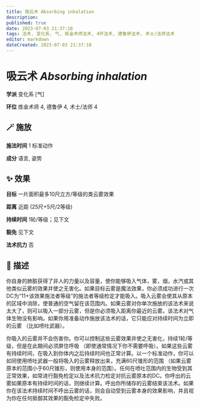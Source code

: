 ```yaml
---
title: 吸云术 Absorbing inhalation
description: 
published: true
date: 2023-07-03 21:37:18
tags: 法术, 变化系, 气, 炼金术师法术, 4环法术, 德鲁伊法术, 术士/法师法术
editor: markdown
dateCreated: 2023-07-03 21:37:18
---
```


# **吸云术** *Absorbing inhalation*

**学派** 变化系 \[气\] 

**环位** 炼金术师 4, 德鲁伊 4, 术士/法师 4

## 🪄 施放

**施法时间** 1 标准动作

**成分** 语言, 姿势

## ✨ 效果 

**目标** 一片面积最多10尺立方/等级的类云雾效果 

**距离** 近距 (25尺+5尺/2等级)  

**持续时间** 1轮/等级；见下文 

**豁免** 见下文

**法术抗力** 否

## 📖 描述

你自身的肺脏获得了非人的力量以及容量，使你能够吸入气体，雾，烟，水汽或其他类似云雾的效果并使之无害化。如果目标云雾是魔法效果，你必须成功进行一次DC为“11+该效果施法者等级”的施法者等级检定才能吸入。吸入云雾会使其从原本的区域中消除，使普通的空气留在该范围内。如果云雾对你单次施放的该法术来说太大了，则可以吸入一部分云雾，但是你必须吸入距离你最近的云雾。该法术对气体生物没有影响。如果你用准备动作施放该法术的话，它只能应对持续时间为立即的云雾 （比如喷吐武器）。

你吸入的云雾并不会伤害你。你可以控制这些云雾效果并使之无害化，持续1轮/等级，但是在此期间必须屏住呼吸 （即使通常情况下你不需要呼吸）。如果这些云雾有持续时间，在吸入到你体内之后持续时间也正常计算。以一个标准动作，你可以如同使用喷吐武器一般将吸入的云雾释放出来，充满60尺锥形的范围 （如果云雾原本的范围小于60尺锥形，则使用本身的范围）。任何在喷吐范围内的生物受到其正常效果，如常进行豁免检定以及法术抗力检定对抗云雾原本的DC。你呼出的云雾如果原本有持续时间的话，则继续计算。呼出你所储存的云雾结束该法术。如果你在该法术持续时间不呼出云雾的话，则会自动受到云雾本身的效果影响，并且视为你在任何抵御其效果的豁免检定中失败。
    